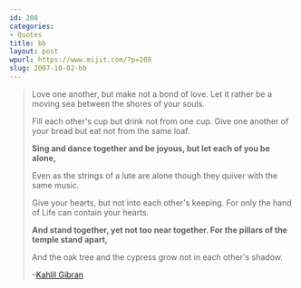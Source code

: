 ```yaml
---
id: 208
categories:
- Quotes
title: bb
layout: post
wpurl: https://www.mijit.com/?p=208
slug: 2007-10-02-bb
---
```

<blockquote>Love one another, but make not a bond of love.
Let it rather be a moving sea between
the shores of your souls.

Fill each other's cup but drink not from one cup.
Give one another of your bread but eat not from the same loaf.

<strong>Sing and dance together and be joyous,
but let each of you be alone,</strong>

Even as the strings of a lute are alone
though they quiver with the same music.

Give your hearts, but not into each other's keeping.
For only the hand of Life can contain your hearts.

<strong>And stand together, yet not too near together.
For the pillars of the temple stand apart,</strong>

And the oak tree and the cypress
grow not in each other's shadow.

–<a href="https://www.amazon.com/exec/obidos/ASIN/0394404289/ref=nosim/mijitcom">Kahlil Gibran</a></blockquote>
